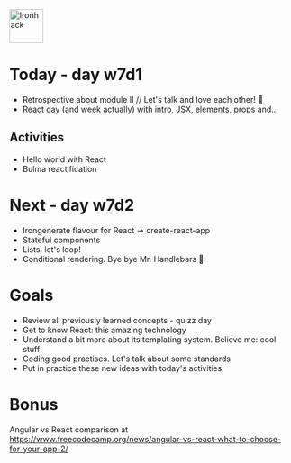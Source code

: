<img src="https://raw.githubusercontent.com/webmad1019-1/w1d3-advanced-selectors-positioning-full-layout/master/img/ironhack.svg?sanitize=true" alt="Ironhack" width="60"/>

# Today - day w7d1

- Retrospective about module II // Let's talk and love each other! 🚀
- React day (and week actually) with intro, JSX, elements, props and...

## Activities

- Hello world with React
- Bulma reactification

# Next - day w7d2

- Irongenerate flavour for React -> create-react-app
- Stateful components
- Lists, let's loop!
- Conditional rendering. Bye bye Mr. Handlebars 🥀

# Goals

- Review all previously learned concepts - quizz day
- Get to know React: this amazing technology
- Understand a bit more about its templating system. Believe me: cool stuff
- Coding good practises. Let's talk about some standards
- Put in practice these new ideas with today's activities

# Bonus

Angular vs React comparison at https://www.freecodecamp.org/news/angular-vs-react-what-to-choose-for-your-app-2/
